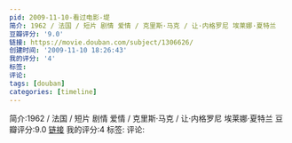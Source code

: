 ```yaml
---
pid: 2009-11-10-看过电影-堤
简介: 1962 / 法国 / 短片 剧情 爱情 / 克里斯·马克 / 让·内格罗尼 埃莱娜·夏特兰
豆瓣评分: '9.0'
链接: https://movie.douban.com/subject/1306626/
创建时间: '2009-11-10 18:26:43'
我的评分: '4'
标签:
评论:
tags: [douban]
categories: [timeline]
---
```

简介:1962 / 法国 / 短片 剧情 爱情 / 克里斯·马克 / 让·内格罗尼 埃莱娜·夏特兰
豆瓣评分:9.0
[链接](https://movie.douban.com/subject/1306626/)
我的评分:4
标签:
评论:
